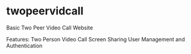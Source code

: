 # twopeervidcall
Basic Two Peer Video Call Website

Features:
Two Person Video Call
Screen Sharing
User Management and  Authentication
